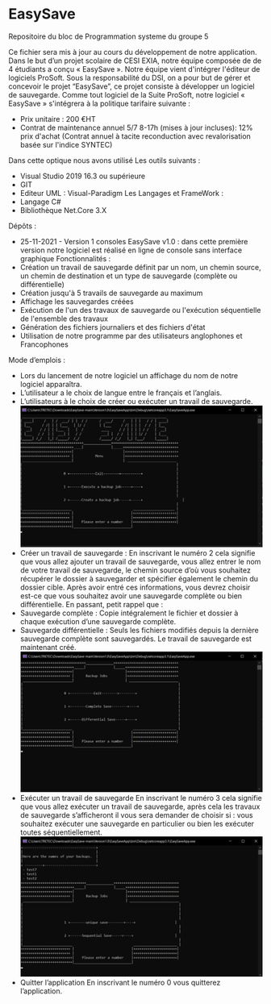 # EasySave
Repositoire du bloc de Programmation systeme du groupe 5


Ce fichier sera mis à jour au cours du développement de notre application.
Dans le but d’un projet scolaire de CESI EXIA, notre équipe composée de de 4 étudiants a conçu « EasySave ».
Notre équipe vient d'intégrer l'éditeur de logiciels ProSoft. Sous la responsabilité du DSI, on a pour but de gérer et concevoir le projet “EasySave”, ce projet consiste à développer un logiciel de sauvegarde.
Comme tout logiciel de la Suite ProSoft, notre logiciel « EasySave » s'intégrera à la politique tarifaire suivante :

* Prix unitaire : 200 €HT
*	Contrat de maintenance annuel 5/7 8-17h (mises à jour incluses): 12% prix d'achat (Contrat annuel à tacite reconduction avec revalorisation basée sur l'indice SYNTEC)

Dans cette optique nous avons utilisé
Les outils suivants :
*	Visual Studio 2019 16.3 ou supérieure
*	GIT
*	Editeur UML : Visual-Paradigm
Les Langages et FrameWork :
*	Langage C#
*	Bibliothèque Net.Core 3.X

Dépôts :
*	25-11-2021 - Version 1 consoles EasySave v1.0 : dans cette première version notre logiciel est réalisé en ligne de console sans interface graphique 
Fonctionnalités :
*	Création un travail de sauvegarde définit par un nom, un chemin source, un chemin de destination et un type de sauvegarde (complète ou différentielle)
*	Création jusqu'à 5 travails de sauvegarde au maximum
*	Affichage les sauvegardes créées
*	Exécution de l'un des travaux de sauvegarde ou l'exécution séquentielle de l'ensemble des travaux
*	Génération des fichiers journaliers et des fichiers d'état
*	Utilisation de notre programme par des utilisateurs anglophones et Francophones

Mode d’emplois :

*	Lors du lancement de notre logiciel un affichage du nom de notre logiciel apparaîtra.
*	L’utilisateur a le choix de langue entre le français et l’anglais.
*	L’utilisateurs à le choix de créer ou exécuter un travail de sauvegarde.
 ![alt text](https://github.com/RayCookie/EasySave/blob/master/easysave/Screen/image%20(2).png)
*	Créer un travail de sauvegarde :
En inscrivant le numéro 2 cela signifie que vous allez ajouter un travail de sauvegarde, vous allez entrer le nom de votre travail de sauvegarde, le chemin source d’où vous souhaitez récupérer le dossier à sauvegarder et spécifier également le chemin du dossier cible. Après avoir entré ces informations, vous devrez choisir est-ce que vous souhaitez avoir une sauvegarde complète ou bien différentielle.
En passant, petit rappel que : 
*	Sauvegarde complète : Copie intégralement le fichier et dossier à chaque exécution d’une sauvegarde complète.
*	Sauvegarde différentielle : Seuls les fichiers modifiés depuis la dernière sauvegarde complète sont sauvegardés.
Le travail de sauvegarde est maintenant créé.
  ![alt text](https://github.com/RayCookie/EasySave/blob/master/easysave/Screen/image%20(3).png)
*	Exécuter un travail de sauvegarde
En inscrivant le numéro 3 cela signifie que vous allez exécuter un travail de sauvegarde, après cela les travaux de sauvegarde s’afficheront il vous sera demander de choisir si :  vous souhaitez exécuter une sauvegarde en particulier ou bien les exécuter toutes séquentiellement.
  ![alt text](https://github.com/RayCookie/EasySave/blob/master/easysave/Screen/image%20(4).png)
*	Quitter l’application
En inscrivant le numéro 0 vous quitterez l’application.

                                                                           
 
